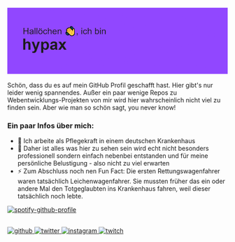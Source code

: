 ![header](https://github.com/hypaxx/hypaxx/blob/main/header.png?raw=true "header")

Schön, dass du es auf mein GitHub Profil geschafft hast. Hier gibt's nur leider wenig spannendes. Außer ein paar wenige Repos zu Webentwicklungs-Projekten von mir wird hier wahrscheinlich nicht viel zu finden sein. Aber wie man so schön sagt, you never know!

### Ein paar Infos über mich:
- 🏥 Ich arbeite als Pflegekraft in einem deutschen Krankenhaus
- 🤔 Daher ist alles was hier zu sehen sein wird echt nicht besonders professionell sondern einfach nebenbei entstanden und für meine persönliche Belustigung - also nicht zu viel erwarten
- ⚡ Zum Abschluss noch nen Fun Fact: Die ersten Rettungswagenfahrer waren tatsächlich Leichenwagenfahrer. Sie mussten früher das ein oder andere Mal den Totgeglaubten ins Krankenhaus fahren, weil dieser tatsächlich noch lebte.

<!--[![Spotify](https://novatorem-hypaxx.vercel.app/api/spotify)](https://open.spotify.com/user/hayapax)-->
[![spotify-github-profile](https://spotify-github-profile.vercel.app/api/view?uid=hayapax&cover_image=true&theme=default&bar_color=9147ff&bar_color_cover=true)](https://spotify-github-profile.vercel.app/api/view?uid=hayapax&redirect=true)

<br />

<div>
<a href="https://github.com/hypaxx" target="_blank">
<img src=https://img.shields.io/badge/github-%2324292e.svg?&style=for-the-badge&logo=github&logoColor=white alt=github style="margin-bottom: 5px;" />
</a>
<a href="https://twitter.com/josually" target="_blank">
<img src=https://img.shields.io/badge/twitter-%2300acee.svg?&style=for-the-badge&logo=twitter&logoColor=white alt=twitter style="margin-bottom: 5px;" />
</a>
<a href="https://instagram.com/josually" target="_blank">
<img src=https://img.shields.io/badge/instagram-%23000000.svg?&style=for-the-badge&logo=instagram&logoColor=white alt=instagram style="margin-bottom: 5px;" />
</a>  
<a href="https://www.twitch.tv/josually" target="_blank">
<img src=https://img.shields.io/badge/twitch-9146FF.svg?&style=for-the-badge&logo=twitch&logoColor=white&labelColor=#fff alt=twitch style="margin-bottom: 5px;" />
</a>  
</div>
